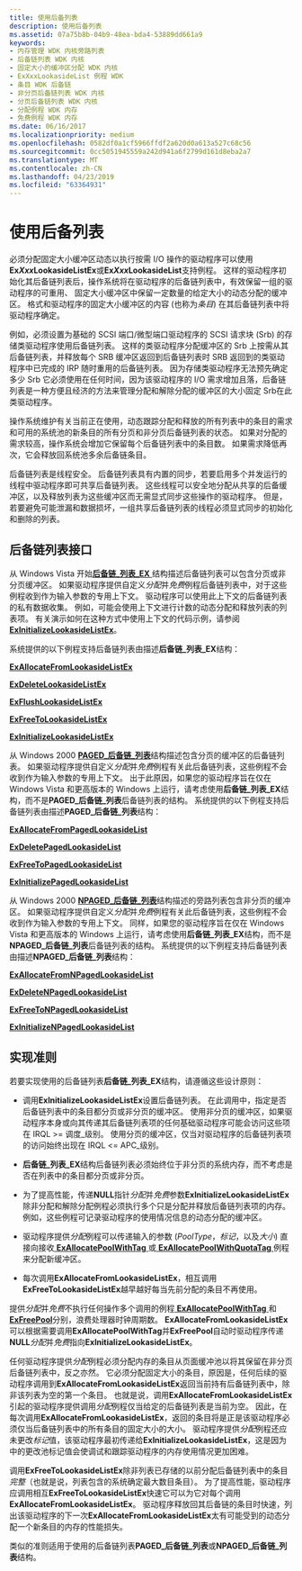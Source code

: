```yaml
---
title: 使用后备列表
description: 使用后备列表
ms.assetid: 07a75b8b-04b9-48ea-bda4-53889dd661a9
keywords:
- 内存管理 WDK 内核旁路列表
- 后备链列表 WDK 内核
- 固定大小的缓冲区分配 WDK 内核
- ExXxxLookasideList 例程 WDK
- 条目 WDK 后备链
- 非分页后备链列表 WDK 内核
- 分页后备链列表 WDK 内核
- 分配例程 WDK 内存
- 免费例程 WDK 内存
ms.date: 06/16/2017
ms.localizationpriority: medium
ms.openlocfilehash: 0582df0a1cf5966ffdf2a620d0a613a527c68c56
ms.sourcegitcommit: 0cc5051945559a242d941a6f2799d161d8eba2a7
ms.translationtype: MT
ms.contentlocale: zh-CN
ms.lasthandoff: 04/23/2019
ms.locfileid: "63364931"
---
```

# <a name="using-lookaside-lists"></a>使用后备列表





必须分配固定大小缓冲区动态以执行按需 I/O 操作的驱动程序可以使用**Ex*Xxx*LookasideListEx**或**Ex*Xxx*LookasideList**支持例程。 这样的驱动程序初始化其后备链列表后，操作系统将在驱动程序的后备链列表中，有效保留一组的驱动程序的可重用、 固定大小缓冲区中保留一定数量的给定大小的动态分配的缓冲区。 格式和驱动程序的固定大小缓冲区的内容 (也称为*条目*) 在其后备链列表中将驱动程序确定。

例如，必须设置为基础的 SCSI 端口/微型端口驱动程序的 SCSI 请求块 (Srb) 的存储类驱动程序使用后备链列表。 这样的类驱动程序分配缓冲区的 Srb 上按需从其后备链列表，并释放每个 SRB 缓冲区返回到后备链列表时 SRB 返回到的类驱动程序中已完成的 IRP 随时重用的后备链列表。 因为存储类驱动程序无法预先确定多少 Srb 它必须使用在任何时间，因为该驱动程序的 I/O 需求增加且落，后备链列表是一种方便且经济的方法来管理分配和解除分配的缓冲区的大小固定 Srb在此类驱动程序。

操作系统维护有关当前正在使用，动态跟踪分配和释放的所有列表中的条目的需求和可用的系统池的新条目的所有分页和非分页后备链列表的状态。 如果对分配的需求较高，操作系统会增加它保留每个后备链列表中的条目数。 如果需求降低再次，它会释放回系统池多余后备链条目。

后备链列表是线程安全。 后备链列表具有内置的同步，若要启用多个并发运行的线程中驱动程序即可共享后备链列表。 这些线程可以安全地分配从共享的后备缓冲区，以及释放列表为这些缓冲区而无需显式同步这些操作的驱动程序。 但是，若要避免可能泄漏和数据损坏，一组共享后备链列表的线程必须显式同步的初始化和删除的列表。

## <a name="lookaside-list-interfaces"></a>后备链列表接口


从 Windows Vista 开始[**后备链\_列表\_EX** ](https://msdn.microsoft.com/library/windows/hardware/ff554329)结构描述后备链列表可以包含分页或非分页缓冲区。 如果驱动程序提供自定义*分配*并*免费*例程后备链列表中，对于这些例程收到作为输入参数的专用上下文。 驱动程序可以使用此上下文的后备链列表的私有数据收集。 例如，可能会使用上下文进行计数的动态分配和释放列表的列表项。 有关演示如何在这种方式中使用上下文的代码示例，请参阅[ **ExInitializeLookasideListEx**](https://msdn.microsoft.com/library/windows/hardware/ff545298)。

系统提供的以下例程支持后备链列表由描述**后备链\_列表\_EX**结构：

[**ExAllocateFromLookasideListEx**](https://msdn.microsoft.com/library/windows/hardware/ff544381)

[**ExDeleteLookasideListEx**](https://msdn.microsoft.com/library/windows/hardware/ff544563)

[**ExFlushLookasideListEx**](https://msdn.microsoft.com/library/windows/hardware/ff544587)

[**ExFreeToLookasideListEx**](https://msdn.microsoft.com/library/windows/hardware/ff544597)

[**ExInitializeLookasideListEx**](https://msdn.microsoft.com/library/windows/hardware/ff545298)

从 Windows 2000 [ **PAGED\_后备链\_列表**](https://msdn.microsoft.com/library/windows/hardware/ff558775)结构描述包含分页的缓冲区的后备链列表。 如果驱动程序提供自定义*分配*并*免费*例程有关此后备链列表，这些例程不会收到作为输入参数的专用上下文。 出于此原因，如果您的驱动程序旨在仅在 Windows Vista 和更高版本的 Windows 上运行，请考虑使用**后备链\_列表\_EX**结构，而不是**PAGED\_后备链\_列表**后备链列表的结构。 系统提供的以下例程支持后备链列表由描述**PAGED\_后备链\_列表**结构：

[**ExAllocateFromPagedLookasideList**](https://msdn.microsoft.com/library/windows/hardware/ff544393)

[**ExDeletePagedLookasideList**](https://msdn.microsoft.com/library/windows/hardware/ff544570)

[**ExFreeToPagedLookasideList**](https://msdn.microsoft.com/library/windows/hardware/ff544605)

[**ExInitializePagedLookasideList**](https://msdn.microsoft.com/library/windows/hardware/ff545309)

从 Windows 2000 [ **NPAGED\_后备链\_列表**](https://msdn.microsoft.com/library/windows/hardware/ff556431)结构描述的旁路列表包含非分页的缓冲区。 如果驱动程序提供自定义*分配*并*免费*例程有关此后备链列表，这些例程不会收到作为输入参数的专用上下文。 同样，如果您的驱动程序旨在仅在 Windows Vista 和更高版本的 Windows 上运行，请考虑使用**后备链\_列表\_EX**结构，而不是**NPAGED\_后备链\_列表**后备链列表的结构。 系统提供的以下例程支持后备链列表由描述**NPAGED\_后备链\_列表**结构：

[**ExAllocateFromNPagedLookasideList**](https://msdn.microsoft.com/library/windows/hardware/ff544388)

[**ExDeleteNPagedLookasideList**](https://msdn.microsoft.com/library/windows/hardware/ff544566)

[**ExFreeToNPagedLookasideList**](https://msdn.microsoft.com/library/windows/hardware/ff544601)

[**ExInitializeNPagedLookasideList**](https://msdn.microsoft.com/library/windows/hardware/ff545301)

## <a name="implementation-guidelines"></a>实现准则


若要实现使用的后备链列表**后备链\_列表\_EX**结构，请遵循这些设计原则：

-   调用**ExInitializeLookasideListEx**设置后备链列表。 在此调用中，指定是否后备链列表中的条目都分页或非分页的缓冲区。 使用非分页的缓冲区，如果驱动程序本身或向其传递其后备链列表项的任何基础驱动程序可能会访问这些项在 IRQL &gt;= 调度\_级别。 使用分页的缓冲区，仅当对驱动程序的后备链列表项的访问始终出现在 IRQL &lt;= APC\_级别。

-   **后备链\_列表\_EX**结构后备链列表必须始终位于非分页的系统内存，而不考虑是否在列表中的条目都分页或非分页。

-   为了提高性能，传递**NULL**指针*分配*并*免费*参数**ExInitializeLookasideListEx**除非分配和解除分配例程必须执行多个只是分配并释放后备链列表项的内存。 例如，这些例程可记录驱动程序的使用情况信息的动态分配的缓冲区。

-   驱动程序提供*分配*例程可以传递输入的参数 (*PoolType*，*标记*，以及*大小*) 直接向接收[ **ExAllocatePoolWithTag** ](https://msdn.microsoft.com/library/windows/hardware/ff544520)或[ **ExAllocatePoolWithQuotaTag** ](https://msdn.microsoft.com/library/windows/hardware/ff544513)例程来分配新缓冲区。

-   每次调用**ExAllocateFromLookasideListEx**，相互调用**ExFreeToLookasideListEx**越早越好每当先前分配的条目不再使用。

提供*分配*并*免费*不执行任何操作多个调用的例程[ **ExAllocatePoolWithTag** ](https://msdn.microsoft.com/library/windows/hardware/ff544520)和[ **ExFreePool**](https://msdn.microsoft.com/library/windows/hardware/ff544590)分别，浪费处理器时钟周期数。 **ExAllocateFromLookasideListEx**可以根据需要调用**ExAllocatePoolWithTag**并**ExFreePool**自动时驱动程序传递**NULL***分配*并*免费*指向**ExInitializeLookasideListEx**。

任何驱动程序提供*分配*例程必须分配内存的条目从页面缓冲池以将其保留在非分页后备链列表中，反之亦然。 它必须分配固定大小的条目，原因是，任何后续的驱动程序调用到**ExAllocateFromLookasideListEx**返回当前持有后备链列表中，除非该列表为空的第一个条目。 也就是说，调用**ExAllocateFromLookasideListEx**引起的驱动程序提供调用*分配*例程仅当给定的后备链列表是当前为空。 因此，在每次调用**ExAllocateFromLookasideListEx**，返回的条目将是正是该驱动程序必须仅当后备链列表中的所有条目的固定大小的大小。 驱动程序提供*分配*例程还应未更改*标记*值，该驱动程序最初传递给**ExInitializeLookasideListEx**，这是因为中的更改池标记值会使调试和跟踪驱动程序的内存使用情况更加困难。

调用**ExFreeToLookasideListEx**除非列表已存储的以前分配后备链列表中的条目*完整*（也就是说，列表包含的系统确定最大数目条目）。 为了提高性能，驱动程序应调用相互**ExFreeToLookasideListEx**快速它可以为它对每个调用**ExAllocateFromLookasideListEx**。 驱动程序释放回其后备链的条目时快速，列出该驱动程序的下一次**ExAllocateFromLookasideListEx**太有可能受到的动态分配一个新条目的内存的性能损失。

类似的准则适用于使用的后备链列表**PAGED\_后备链\_列表**或**NPAGED\_后备链\_列表**结构。

 

 




